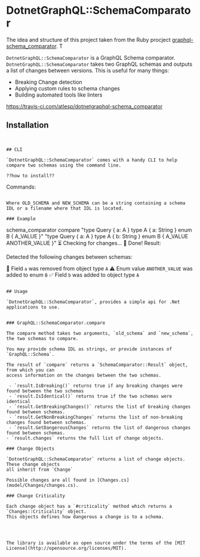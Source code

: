 # DotnetGraphQL::SchemaComparator

The idea and structure of this project taken from the Ruby procject [graphql-schema_comparator](https://github.com/xuorig/graphql-schema_comparator). T

`DotnetGraphQL::SchemaComparator` is a GraphQL Schema comparator.  `DotnetGraphQL::SchemaComparator` takes two GraphQL schemas and outputs a list of changes between versions. This is useful for many things:

  - Breaking Change detection
  - Applying custom rules to schema changes
  - Building automated tools like linters

  
https://travis-ci.com/atlesp/dotnetgraphql-schema_comparator   
  
## Installation

```


## CLI

`DotnetGraphQL::SchemaComparator` comes with a handy CLI to help compare two schemas using the command line.

??how to install??

```
Commands:

```

Where OLD_SCHEMA and NEW_SCHEMA can be a string containing a schema IDL or a filename where that IDL is located.

### Example

```
schema_comparator compare "type Query { a: A } type A { a: String } enum B { A_VALUE }" "type Query { a: A } type A { b: String } enum B { A_VALUE ANOTHER_VALUE }"
⏳  Checking for changes...
🎉  Done! Result:

Detected the following changes between schemas:

🛑  Field `a` was removed from object type `A`
⚠️  Enum value `ANOTHER_VALUE` was added to enum `B`
✅  Field `b` was added to object type `A`
```

## Usage

`DotnetGraphQL::SchemaComparator`, provides a simple api for .Net applications to use.


### GraphQL::SchemaComparator.compare

The compare method takes two arguments, `old_schema` and `new_schema`, the two schemas to compare.

You may provide schema IDL as strings, or provide instances of `GraphQL::Schema`.

The result of `compare` returns a `SchemaComparator::Result` object, from which you can
access information on the changes between the two schemas.

 - `result.IsBreaking()` returns true if any breaking changes were found between the two schemas
 - `result.IsIdentical()` returns true if the two schemas were identical
 - `result.GetBreakingChanges()` returns the list of breaking changes found between schemas.
 - `result.GetNonBreakingChanges` returns the list of non-breaking changes found between schemas.
 - `result.GetDangerousChanges` returns the list of dangerous changes found between schemas.
- `result.changes` returns the full list of change objects.

### Change Objects

`DotnetGraphQL::SchemaComparator` returns a list of change objects. These change objects
all inherit from `Change`

Possible changes are all found in [Changes.cs](model/Changes/changes.cs).

### Change Criticality

Each change object has a `#criticality` method which returns a `Changes::Criticality` object.
This objects defines how dangerous a change is to a schema.




The library is available as open source under the terms of the [MIT License](http://opensource.org/licenses/MIT).
